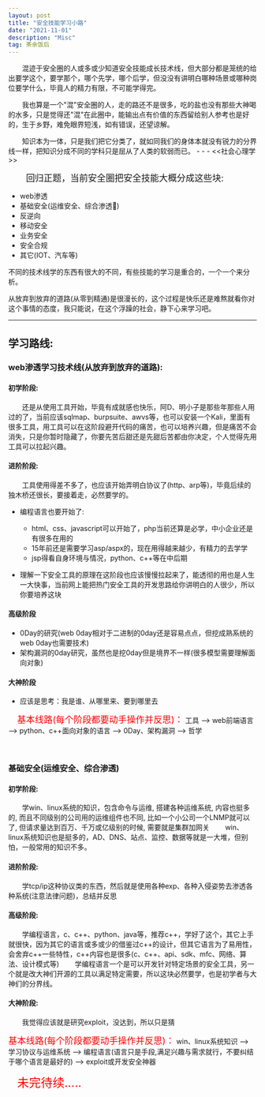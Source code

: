 ```yaml
---
layout: post
title: "安全技能学习小路"
date: "2021-11-01"
description: "Misc"
tag: 茶余饭后
--- 
```



&emsp;&emsp;混迹于安全圈的人或多或少知道安全技能成长技术线，但大部分都是笼统的给出要学这个，要学那个，哪个先学，哪个后学，但没没有讲明白哪种场景或哪种岗位要学什么，毕竟人的精力有限，不可能学得完。

&emsp;&emsp;我也算是一个"混"安全圈的人，走的路还不是很多，吃的盐也没有那些大神喝的水多，只是觉得还"混"在此圈中，能输出点有价值的东西留给别人参考也是好的，生于乡野，难免眼界短浅，如有错误，还望谅解。

&emsp;&emsp;知识本为一体，只是我们把它分类了，就如同我们的身体本就没有锐力的分界线一样，把知识分成不同的学科只是屈从了人类的软弱而已。  - - - <<社会心理学>>

&emsp;
&emsp;
<font size=4>回归正题，当前安全圈把安全技能大概分成这些块:</font>
* web渗透
* 基础安全(运维安全、综合渗透)
* 反逆向
* 移动安全
* 业务安全
* 安全合规
* 其它(IOT、汽车等)

不同的技术线学的东西有很大的不同，有些技能的学习是重合的，一个一个来分析。

从放弃到放弃的道路(从零到精通)是很漫长的，这个过程是快乐还是难熬就看你对这个事情的态度，我只能说，在这个浮躁的社会，静下心来学习吧。

----
## 学习路线:
### web渗透学习技术线(从放弃到放弃的道路):
#### 初学阶段: 
&emsp;&emsp;还是从使用工具开始，毕竟有成就感也快乐，阿D、明小子是那些年那些人用过的了，当前应该sqlmap、burpsuite、awvs等，也可以安装一个Kali，里面有很多工具，用工具可以在这阶段避开代码的痛苦，也可以培养兴趣，但是痛苦不会消失，只是你暂时隐藏了，你要先苦后甜还是先甜后苦都由你决定，个人觉得先用工具可以拉起兴趣。


#### 进阶阶段:
&emsp;&emsp;工具使用得差不多了，也应该开始弄明白协议了(http、arp等)，毕竟后续的独木桥还很长，要接着走，必然要学的。
* 编程语言也要开始了: 
    * html、css、javascript可以开始了，php当前还算是必学，中小企业还是有很多在用的
    * 15年前还是需要学习asp/aspx的，现在用得越来越少，有精力的去学学
    * jsp得看自身环境与情况，python、c++等在中后期

* 理解一下安全工具的原理在这阶段也应该慢慢拉起来了，能透彻的用也是人生一大快事，当前网上能把热门安全工具的开发思路给你讲明白的人很少，所以你要培养这块


#### 高级阶段
* 0Day的研究(web 0day相对于二进制的0day还是容易点点，但挖成熟系统的web 0day也需要技术)
* 架构漏洞的0day研究，虽然也是挖0day但是境界不一样(很多模型需要理解面向对象)

#### 大神阶段
* 应该是思考：我是谁、从哪里来、要到哪里去

&emsp;
<font color=red size=4>基本线路(每个阶段都要动手操作并反思)：</font>
工具 -->  web前端语言  -->  python、c++面向对象的语言  -->  0Day、架构漏洞  -->  哲学

&emsp;
### 基础安全(运维安全、综合渗透)
#### 初学阶段: 
&emsp;&emsp;学win、linux系统的知识，包含命令与运维, 搭建各种运维系统, 内容也挺多的, 而且不同级别的公司用的运维组件也不同, 比如一个小公司一个LNMP就可以了, 但请求量达到百万、千万或亿级别的时候, 需要就是集群加网关
&emsp;&emsp;win、linux系统知识也是挺多的，AD、DNS、站点、监控、数据等就是一大堆，但别怕，一般常用的知识不多。

#### 进阶阶段: 
&emsp;&emsp;学tcp/ip这种协议类的东西，然后就是使用各种exp、各种入侵姿势去渗透各种系统(注意法律问题)，总结并反思

#### 高级阶段: 
&emsp;&emsp;学编程语言，c、c++、python、java等，推荐c++，学好了这个，其它上手就很快，因为其它的语言或多或少的借鉴过c++的设计，但其它语言为了易用性，会舍弃c++一些特性，c++内容也是很多(c、c++、api、sdk、mfc、网络、算法、设计模式等)
&emsp;&emsp;学编程语言一个是可以开发针对特定场景的安全工具，另一个就是改大神们开源的工具以满足特定需要，所以这块必然要学，也是初学者与大神们的分界线。

#### 大神阶段: 
&emsp;&emsp;我觉得应该就是研究exploit，没达到，所以只是猜


<font color=red size=4>基本线路(每个阶段都要动手操作并反思)：</font>
win、linux系统知识 -->  学习协议与运维系统  -->  编程语言(语言只是手段,满足兴趣与需求就行，不要纠结于哪个语言是最好的)  -->  exploit或开发安全神器


&emsp;
<font color=red size=5>未完待续.....</font>
